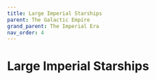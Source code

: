 ```yaml
---
title: Large Imperial Starships
parent: The Galactic Empire
grand_parent: The Imperial Era
nav_order: 4
---
```


# Large Imperial Starships

